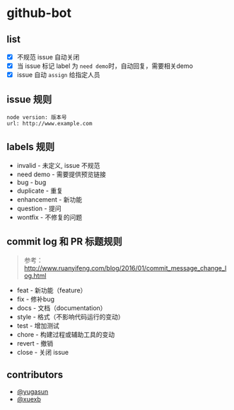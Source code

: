 # github-bot

## list

- [x] 不规范 issue 自动关闭
- [x] 当 issue 标记 label 为 `need demo`时，自动回复，需要相关demo
- [x] issue 自动 `assign` 给指定人员

## issue 规则

```
node version: 版本号
url: http://www.example.com
```

## labels 规则

- invalid - 未定义, issue 不规范
- need demo - 需要提供预览链接
- bug - bug
- duplicate - 重复
- enhancement - 新功能
- question - 提问
- wontfix - 不修复的问题

## commit log 和 PR 标题规则

> 参考： <http://www.ruanyifeng.com/blog/2016/01/commit_message_change_log.html>

- feat - 新功能（feature）
- fix - 修补bug
- docs - 文档（documentation）
- style - 格式（不影响代码运行的变动）
- test - 增加测试
- chore - 构建过程或辅助工具的变动
- revert - 撤销
- close - 关闭 issue

## contributors

- [@yugasun](https://github.com/yugasun/)
- [@xuexb](https://github.com/xuexb/)
